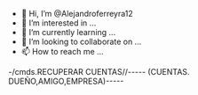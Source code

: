 - 👋 Hi, I’m @Alejandroferreyra12
- 👀 I’m interested in ...
- 🌱 I’m currently learning ...
- 💞️ I’m looking to collaborate on ...
- 📫 How to reach me ...

<!---
Alejandroferreyra12/Alejandroferreyra12 is a ✨ special ✨ repository because its `README.md` (this file) appears on your GitHub profile.
You can click the Preview link to take a look at your changes.
--->
-/cmds.RECUPERAR CUENTAS//-----
(CUENTAS. DUEÑO,AMIGO,EMPRESA)-----

